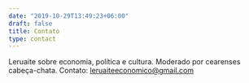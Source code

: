 ```yaml
---
date: "2019-10-29T13:49:23+06:00"
draft: false
title: Contato
type: contact
---
```


Leruaite sobre economia, política e cultura. Moderado por cearenses cabeça-chata. Contato: leruaiteeconomico@gmail.com
